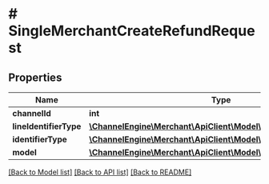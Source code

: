 # # SingleMerchantCreateRefundRequest

## Properties

Name | Type | Description | Notes
------------ | ------------- | ------------- | -------------
**channelId** | **int** |  | [optional]
**lineIdentifierType** | [**\ChannelEngine\Merchant\ApiClient\Model\OrderLineIdentifier**](OrderLineIdentifier.md) |  | [optional]
**identifierType** | [**\ChannelEngine\Merchant\ApiClient\Model\OrderIdentifier**](OrderIdentifier.md) |  | [optional]
**model** | [**\ChannelEngine\Merchant\ApiClient\Model\MerchantCreateRefund**](MerchantCreateRefund.md) |  | [optional]

[[Back to Model list]](../../README.md#models) [[Back to API list]](../../README.md#endpoints) [[Back to README]](../../README.md)
